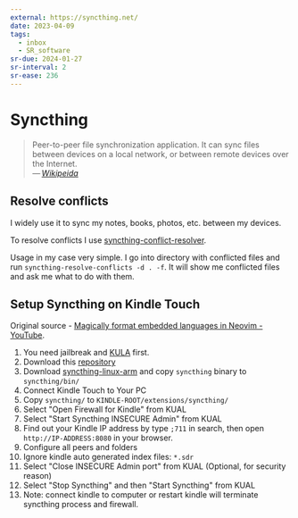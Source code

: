 ```yaml
---
external: https://syncthing.net/
date: 2023-04-09
tags:
  - inbox
  - SR_software
sr-due: 2024-01-27
sr-interval: 2
sr-ease: 236
---
```


# Syncthing

> Peer-to-peer file synchronization application. It can sync files between
> devices on a local network, or between remote devices over the Internet.\
> — <cite>[Wikipeida](https://en.wikipedia.org/wiki/Syncthing)</cite>

## Resolve conflicts

I widely use it to sync my notes, books, photos, etc. between my devices.

To resolve conflicts I use
[syncthing-conflict-resolver](https://github.com/dschrempf/syncthing-resolve-conflicts).

Usage in my case very simple. I go into directory with conflicted files and run
`syncthing-resolve-conflicts -d . -f`. It will show me conflicted files and ask
me what to do with them.


## Setup Syncthing on Kindle Touch

Original source - [Magically format embedded languages in Neovim - YouTube](https://www.youtube.com/watch?v=v3o9YaHBM4Q).

1. You need jailbreak and [KULA](http://www.mobileread.com/forums/showthread.php?t=203326) first.
2. Download this [repository](https://github.com/gutenye/syncthing-kindle/archive/master.zip)
3. Download [syncthing-linux-arm](https://github.com/syncthing/syncthing/releases) and copy `syncthing` binary to `syncthing/bin/`
4. Connect Kindle Touch to Your PC
5. Copy `syncthing/` to `KINDLE-ROOT/extensions/syncthing/`
6. Select "Open Firewall for Kindle" from KUAL
7. Select "Start Syncthing INSECURE Admin" from KUAL
8. Find out your Kindle IP address by type `;711` in search, then open `http://IP-ADDRESS:8080` in your browser. <br>
9. Configure all peers and folders
10. Ignore kindle auto generated index files: `*.sdr`
11. Select "Close INSECURE Admin port" from KUAL (Optional, for security reason)
12. Select "Stop Syncthing" and then "Start Syncthing" from KUAL
13. Note: connect kindle to computer or restart kindle will terminate syncthing process and firewall.
